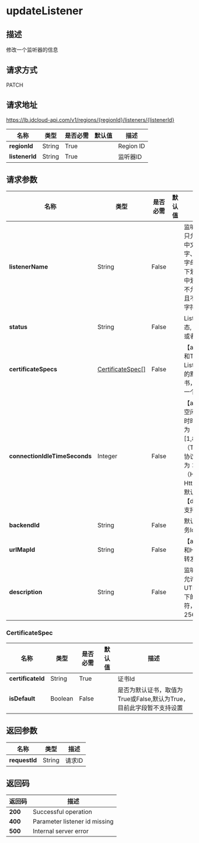 # updateListener


## 描述
修改一个监听器的信息

## 请求方式
PATCH

## 请求地址
https://lb.jdcloud-api.com/v1/regions/{regionId}/listeners/{listenerId}

|名称|类型|是否必需|默认值|描述|
|---|---|---|---|---|
|**regionId**|String|True| |Region ID|
|**listenerId**|String|True| |监听器ID|

## 请求参数
|名称|类型|是否必需|默认值|描述|
|---|---|---|---|---|
|**listenerName**|String|False| |监听器名称,只允许输入中文、数字、大小写字母、英文下划线“_”及中划线“-”，不允许为空且不超过32字符|
|**status**|String|False| |Listener状态, 取值为On或者为Off|
|**certificateSpecs**|[CertificateSpec[]](#certificatespec)|False| |【alb Https和Tls协议】Listener绑定的默认证书，只支持一个证书|
|**connectionIdleTimeSeconds**|Integer|False| |【alb、nlb】空闲连接超时时间, 范围为[1,86400]。 <br>（Tcp和Tls协议）默认为：1800s <br>（Http和Https协议）默认为：60s <br>【dnlb】不支持该功能|
|**backendId**|String|False| |默认后端服务Id|
|**urlMapId**|String|False| |【alb Https和Http协议】转发规则组Id|
|**description**|String|False| |监听器描述,允许输入UTF-8编码下的全部字符，不超过256字符|

### <div id="CertificateSpec">CertificateSpec</div>
|名称|类型|是否必需|默认值|描述|
|---|---|---|---|---|
|**certificateId**|String|True| |证书Id|
|**isDefault**|Boolean|False| |是否为默认证书，取值为True或False,默认为True，目前此字段暂不支持设置|

## 返回参数
|名称|类型|描述|
|---|---|---|
|**requestId**|String|请求ID|


## 返回码
|返回码|描述|
|---|---|
|**200**|Successful operation|
|**400**|Parameter listener id missing|
|**500**|Internal server error|
